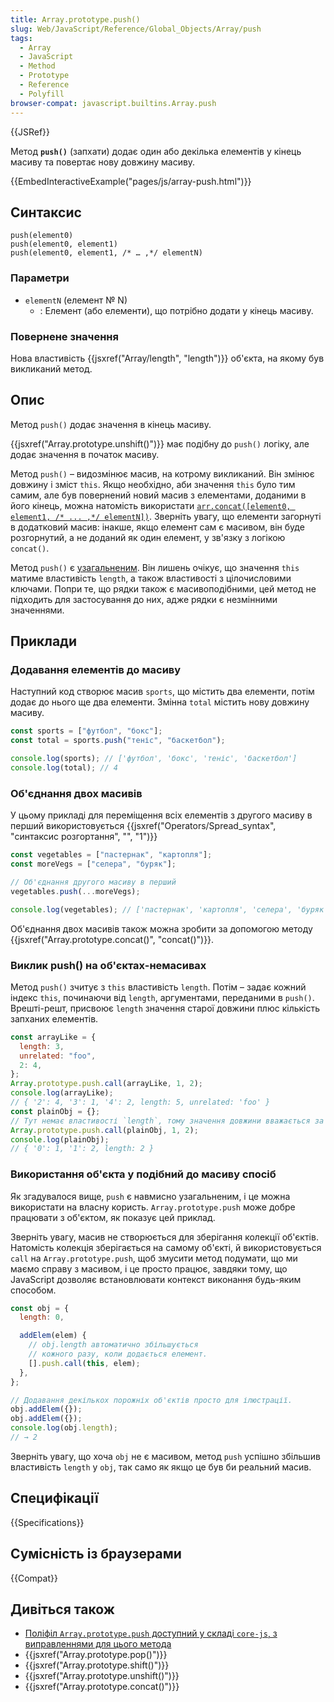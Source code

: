 ```yaml
---
title: Array.prototype.push()
slug: Web/JavaScript/Reference/Global_Objects/Array/push
tags:
  - Array
  - JavaScript
  - Method
  - Prototype
  - Reference
  - Polyfill
browser-compat: javascript.builtins.Array.push
---
```


{{JSRef}}

Метод **`push()`** (запхати) додає один або декілька елементів у кінець масиву та повертає нову довжину масиву.

{{EmbedInteractiveExample("pages/js/array-push.html")}}

## Синтаксис

```js-nolint
push(element0)
push(element0, element1)
push(element0, element1, /* … ,*/ elementN)
```

### Параметри

- `elementN` (елемент № N)
  - : Елемент (або елементи), що потрібно додати у кінець масиву.

### Повернене значення

Нова властивість {{jsxref("Array/length", "length")}} об'єкта, на якому був викликаний метод.

## Опис

Метод `push()` додає значення в кінець масиву.

{{jsxref("Array.prototype.unshift()")}} має подібну до `push()` логіку, але додає значення в початок масиву.

Метод `push()` – видозмінює масив, на котрому викликаний. Він змінює довжину і зміст `this`. Якщо необхідно, аби значення `this` було тим самим, але був повернений новий масив з елементами, доданими в його кінець, можна натомість використати [`arr.concat([element0, element1, /* ... ,*/ elementN])`](/uk/docs/Web/JavaScript/Reference/Global_Objects/Array/concat). Зверніть увагу, що елементи загорнуті в додатковий масив: інакше, якщо елемент сам є масивом, він буде розгорнутий, а не доданий як один елемент, у зв'язку з логікою `concat()`.

Метод `push()` є [узагальненим](/uk/docs/Web/JavaScript/Reference/Global_Objects/Array#uzahalneni-metody-masyvu). Він лишень очікує, що значення `this` матиме властивість `length`, а також властивості з цілочисловими ключами. Попри те, що рядки також є масивоподібними, цей метод не підходить для застосування до них, адже рядки є незмінними значеннями.

## Приклади

### Додавання елементів до масиву

Наступний код створює масив `sports`, що містить два елементи, потім додає до нього ще два елементи. Змінна `total` містить нову довжину масиву.

```js
const sports = ["футбол", "бокс"];
const total = sports.push("теніс", "баскетбол");

console.log(sports); // ['футбол', 'бокс', 'теніс', 'баскетбол']
console.log(total); // 4
```

### Об'єднання двох масивів

У цьому прикладі для переміщення всіх елементів з другого масиву в перший використовується {{jsxref("Operators/Spread_syntax", "синтаксис розгортання", "", "1")}}

```js
const vegetables = ["пастернак", "картопля"];
const moreVegs = ["селера", "буряк"];

// Об'єднання другого масиву в перший
vegetables.push(...moreVegs);

console.log(vegetables); // ['пастернак', 'картопля', 'селера', 'буряк']
```

Об'єднання двох масивів також можна зробити за допомогою методу {{jsxref("Array.prototype.concat()", "concat()")}}.

### Виклик push() на об'єктах-немасивах

Метод `push()` зчитує з `this` властивість `length`. Потім – задає кожний індекс `this`, починаючи від `length`, аргументами, переданими в `push()`. Врешті-решт, присвоює `length` значення старої довжини плюс кількість запханих елементів.

```js
const arrayLike = {
  length: 3,
  unrelated: "foo",
  2: 4,
};
Array.prototype.push.call(arrayLike, 1, 2);
console.log(arrayLike);
// { '2': 4, '3': 1, '4': 2, length: 5, unrelated: 'foo' }
const plainObj = {};
// Тут немає властивості `length`, тому значення довжини вважається за 0
Array.prototype.push.call(plainObj, 1, 2);
console.log(plainObj);
// { '0': 1, '1': 2, length: 2 }
```

### Використання об'єкта у подібний до масиву спосіб

Як згадувалося вище, `push` є навмисно узагальненим, і це можна використати на власну користь. `Array.prototype.push` може добре працювати з об'єктом, як показує цей приклад.

Зверніть увагу, масив не створюється для зберігання колекції об'єктів. Натомість колекція зберігається на самому об'єкті, й використовується `call` на `Array.prototype.push`, щоб змусити метод подумати, що ми маємо справу з масивом, і це просто працює, завдяки тому, що JavaScript дозволяє встановлювати контекст виконання будь-яким способом.

```js
const obj = {
  length: 0,

  addElem(elem) {
    // obj.length автоматично збільшується
    // кожного разу, коли додається елемент.
    [].push.call(this, elem);
  },
};

// Додавання декількох порожніх об'єктів просто для ілюстрації.
obj.addElem({});
obj.addElem({});
console.log(obj.length);
// → 2
```

Зверніть увагу, що хоча `obj` не є масивом, метод `push` успішно збільшив властивість `length` у `obj`, так само як якщо це був би реальний масив.

## Специфікації

{{Specifications}}

## Сумісність із браузерами

{{Compat}}

## Дивіться також

- [Поліфіл `Array.prototype.push` доступний у складі `core-js`, з виправленнями для цього метода](https://github.com/zloirock/core-js#ecmascript-array)
- {{jsxref("Array.prototype.pop()")}}
- {{jsxref("Array.prototype.shift()")}}
- {{jsxref("Array.prototype.unshift()")}}
- {{jsxref("Array.prototype.concat()")}}
